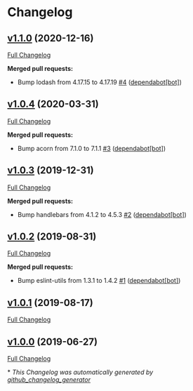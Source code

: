 # Changelog

## [v1.1.0](https://github.com/compwright/worker-bee/tree/v1.1.0) (2020-12-16)

[Full Changelog](https://github.com/compwright/worker-bee/compare/v1.0.4...v1.1.0)

**Merged pull requests:**

- Bump lodash from 4.17.15 to 4.17.19 [\#4](https://github.com/compwright/worker-bee/pull/4) ([dependabot[bot]](https://github.com/apps/dependabot))

## [v1.0.4](https://github.com/compwright/worker-bee/tree/v1.0.4) (2020-03-31)

[Full Changelog](https://github.com/compwright/worker-bee/compare/v1.0.3...v1.0.4)

**Merged pull requests:**

- Bump acorn from 7.1.0 to 7.1.1 [\#3](https://github.com/compwright/worker-bee/pull/3) ([dependabot[bot]](https://github.com/apps/dependabot))

## [v1.0.3](https://github.com/compwright/worker-bee/tree/v1.0.3) (2019-12-31)

[Full Changelog](https://github.com/compwright/worker-bee/compare/v1.0.2...v1.0.3)

**Merged pull requests:**

- Bump handlebars from 4.1.2 to 4.5.3 [\#2](https://github.com/compwright/worker-bee/pull/2) ([dependabot[bot]](https://github.com/apps/dependabot))

## [v1.0.2](https://github.com/compwright/worker-bee/tree/v1.0.2) (2019-08-31)

[Full Changelog](https://github.com/compwright/worker-bee/compare/v1.0.1...v1.0.2)

**Merged pull requests:**

- Bump eslint-utils from 1.3.1 to 1.4.2 [\#1](https://github.com/compwright/worker-bee/pull/1) ([dependabot[bot]](https://github.com/apps/dependabot))

## [v1.0.1](https://github.com/compwright/worker-bee/tree/v1.0.1) (2019-08-17)

[Full Changelog](https://github.com/compwright/worker-bee/compare/v1.0.0...v1.0.1)

## [v1.0.0](https://github.com/compwright/worker-bee/tree/v1.0.0) (2019-06-27)

[Full Changelog](https://github.com/compwright/worker-bee/compare/f2937ff46036b117149e56e2b28fe54aa06bea37...v1.0.0)



\* *This Changelog was automatically generated by [github_changelog_generator](https://github.com/github-changelog-generator/github-changelog-generator)*

